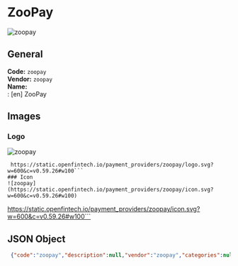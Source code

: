 # ZooPay 
![zoopay](https://static.openfintech.io/payment_providers/zoopay/logo.svg?w=600&c=v0.59.26#w100)  
## General 
**Code:** `zoopay`  
**Vendor:** `zoopay`  
**Name:**  
:	[en] ZooPay  
## Images 
### Logo 
![zoopay](https://static.openfintech.io/payment_providers/zoopay/logo.svg?w=600&c=v0.59.26#w100)  
```
 https://static.openfintech.io/payment_providers/zoopay/logo.svg?w=600&c=v0.59.26#w100```  
### Icon 
![zoopay](https://static.openfintech.io/payment_providers/zoopay/icon.svg?w=600&c=v0.59.26#w100)  
```
 https://static.openfintech.io/payment_providers/zoopay/icon.svg?w=600&c=v0.59.26#w100```  
## JSON Object 
```json
 {"code":"zoopay","description":null,"vendor":"zoopay","categories":null,"countries":null,"payment_method":null,"payout_method":null,"metadata":{"about_payments_code":"zoopay"},"name":{"en":"ZooPay"}}```  
